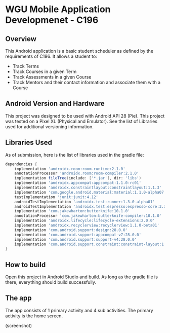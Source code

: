 # WGU Mobile Application Developmenet - C196

## Overview
This Android application is a basic student scheduler as defined by the requirements of C196.  It allows a student to:

- Track Terms
- Track Courses in a given Term
- Track Assessments in a given Course
- Track Mentors and their contact information and associate them with a Course

## Android Version and Hardware
This project was designed to be used with Android API 28 (Pie).  This project was tested on a Pixel XL (Physical and Emulator).  See the list of Libraries used for additional versioning information.

## Libraries Used
As of submission, here is the list of libraries used in the gradle file:

```gradle
dependencies {
    implementation 'androidx.room:room-runtime:2.1.0'
    annotationProcessor 'androidx.room:room-compiler:2.1.0'
    implementation fileTree(include: ['*.jar'], dir: 'libs')
    implementation 'androidx.appcompat:appcompat:1.1.0-rc01'
    implementation 'androidx.constraintlayout:constraintlayout:1.1.3'
    implementation 'com.google.android.material:material:1.1.0-alpha07'
    testImplementation 'junit:junit:4.12'
    androidTestImplementation 'androidx.test:runner:1.3.0-alpha01'
    androidTestImplementation 'androidx.test.espresso:espresso-core:3.3.0-alpha01'
    implementation 'com.jakewharton:butterknife:10.1.0'
    annotationProcessor 'com.jakewharton:butterknife-compiler:10.1.0'
    implementation 'androidx.lifecycle:lifecycle-extensions:2.0.0'
    implementation 'androidx.recyclerview:recyclerview:1.1.0-beta01'
    implementation 'com.android.support:design:28.0.0'
    implementation 'com.android.support:appcompat-v7:28.0.0'
    implementation 'com.android.support:support-v4:28.0.0'
    implementation 'com.android.support.constraint:constraint-layout:1.1.3'
}
```

## How to build
Open this project in Android Studio and build.  As long as the gradle file is there, everything should build successfully.

## The app
The app consists of 1 primary activity and 4 sub activities.  The primary activity is the home screen.

(screenshot)
